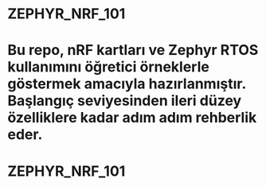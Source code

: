 # ZEPHYR_NRF_101

Bu repo, nRF kartları ve Zephyr RTOS kullanımını öğretici örneklerle göstermek amacıyla hazırlanmıştır. Başlangıç seviyesinden ileri düzey özelliklere kadar adım adım rehberlik eder.
=======
# ZEPHYR_NRF_101

